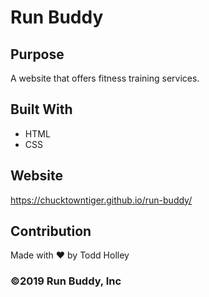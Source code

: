 # Run Buddy

## Purpose
A website that offers fitness training services.

## Built With
* HTML
* CSS

## Website
https://chucktowntiger.github.io/run-buddy/

## Contribution
Made with ❤️ by Todd Holley

### ©️2019 Run Buddy, Inc 
